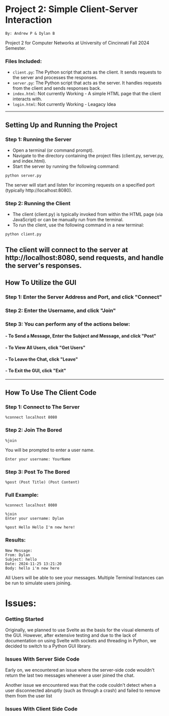 # Project 2: Simple Client-Server Interaction
`By: Andrew P & Dylan B`

Project 2 for Computer Networks at University of Cincinnati Fall 2024 Semester.

### Files Included:
- `client.py`: The Python script that acts as the client. It sends requests to the server and processes the responses.
- `server.py`: The Python script that acts as the server. It handles requests from the client and sends responses back.
- `index.html`: Not currently Working - A simple HTML page that the client interacts with.
- `login.html`: Not currently Working - Leagacy Idea
---
## Setting Up and Running the Project
### Step 1: Running the Server
- Open a terminal (or command prompt).
- Navigate to the directory containing the project files (client.py, server.py, and index.html).
- Start the server by running the following command:
```
python server.py
```
The server will start and listen for incoming requests on a specified port (typically http://localhost:8080).
### Step 2: Running the Client
- The client (client.py) is typically invoked from within the HTML page (via JavaScript) or can be manually run from the terminal.
- To run the client, use the following command in a new terminal:
```
python client.py
```
The client will connect to the server at http://localhost:8080, send requests, and handle the server's responses.
---
## How To Utilize the GUI
### Step 1: Enter the Server Address and Port, and click "Connect"
### Step 2: Enter the Username, and click "Join"
### Step 3: You can perform any of the actions below:
#### - To Send a Message, Enter the Subject and Message, and click "Post"
#### - To View All Users, click "Get Users"
#### - To Leave the Chat, click "Leave"
#### - To Exit the GUI, click "Exit"
---


## How To Use The Client Code 
### Step 1: Connect to The Server
```
%connect localhost 8080 
```
### Step 2: Join The Bored
```
%join
```
You will be prompted to enter a user name.
```
Enter your username: YourName
```
### Step 3: Post To The Bored
```
%post (Post Title) (Post Content)
```
### Full Example:
```
%connect localhost 8080 

%join
Enter your username: Dylan

%post Hello Hello I'm new here!
```
### Results: 
```
New Message:
From: Dylan
Subject: hello
Date: 2024-11-25 13:21:20
Body: hello i'm new here
```
All Users will be able to see your messages.
Multiple Terminal Instances can be run to simulate users joining.

# Issues:
### Getting Started
Originally, we planned to use Svelte as the basis for the visual elements of the GUI. However, after extensive testing and due to the lack of documentation on using Svelte with sockets and threading in Python, we decided to switch to a Python GUI library.

### Issues With Server Side Code
Early on, we encountered an issue where the server-side code wouldn't return the last two messages whenever a user joined the chat.

Another issue we encountered was that the code couldn't detect when a user disconnected abruptly (such as through a crash) and failed to remove them from the user list

### Issues With Client Side Code
